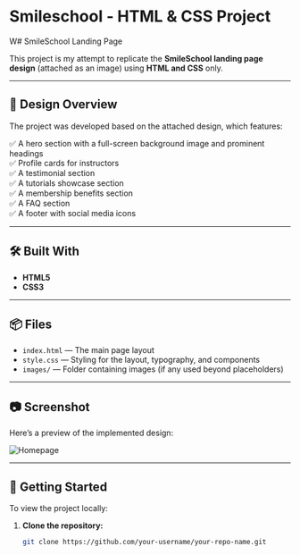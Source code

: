 # Smileschool - HTML & CSS Project

W# SmileSchool Landing Page

This project is my attempt to replicate the **SmileSchool landing page design** (attached as an image) using **HTML and CSS** only.

---

## 🎨 Design Overview

The project was developed based on the attached design, which features:

✅ A hero section with a full-screen background image and prominent headings  
✅ Profile cards for instructors  
✅ A testimonial section  
✅ A tutorials showcase section  
✅ A membership benefits section  
✅ A FAQ section  
✅ A footer with social media icons

---

## 🛠️ Built With

- **HTML5**  
- **CSS3**  

---

## 📦 Files

- `index.html` — The main page layout  
- `style.css` — Styling for the layout, typography, and components  
- `images/` — Folder containing images (if any used beyond placeholders)  

---

## 📷 Screenshot

Here’s a preview of the implemented design:

![Homepage](./images/Homepage%20(Copy).png)

---

## 🚀 Getting Started

To view the project locally:

1. **Clone the repository:**
   ```bash
   git clone https://github.com/your-username/your-repo-name.git